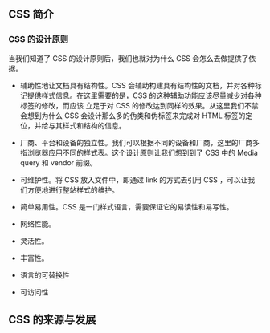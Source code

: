 ## CSS 简介

### CSS 的设计原则
当我们知道了 CSS 的设计原则后，我们也就对为什么 CSS 会怎么去做提供了依据。

* 辅助性地让文档具有结构性。CSS 会辅助构建具有结构性的文档，并对各种标记提供样式信息。在这里需要的是，CSS 的这种辅助功能应该尽量减少对各种标签的修改，而应该
立足于对 CSS 的修改达到同样的效果。从这里我们不禁会想到为什么 CSS 会设计那么多的伪类和伪标签来完成对 HTML 标签的定位，并给与其样式和结构的信息。

* 厂商、平台和设备的独立性。我们可以根据不同的设备和厂商，这里的厂商多指浏览器应用不同的样式表。这个设计原则让我们想到到了 CSS 中的 Media query 和 vendor
前缀。

* 可维护性。将 CSS 放入文件中，即通过 link 的方式去引用 CSS ，可以让我们方便地进行整站样式的维护。

* 简单易用性。CSS 是一门样式语言，需要保证它的易读性和易写性。

* 网络性能。

* 灵活性。

* 丰富性。

* 语言的可替换性

* 可访问性

## CSS 的来源与发展
